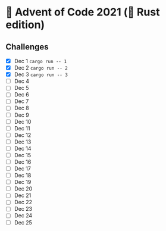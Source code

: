 # 🎄 Advent of Code 2021 (🦀 Rust edition)

## Challenges

- [x] Dec 1 `cargo run -- 1`
- [x] Dec 2 `cargo run -- 2`
- [x] Dec 3 `cargo run -- 3`
- [ ] Dec 4
- [ ] Dec 5
- [ ] Dec 6
- [ ] Dec 7
- [ ] Dec 8
- [ ] Dec 9
- [ ] Dec 10
- [ ] Dec 11
- [ ] Dec 12
- [ ] Dec 13
- [ ] Dec 14
- [ ] Dec 15
- [ ] Dec 16
- [ ] Dec 17
- [ ] Dec 18
- [ ] Dec 19
- [ ] Dec 20
- [ ] Dec 21
- [ ] Dec 22
- [ ] Dec 23
- [ ] Dec 24
- [ ] Dec 25
